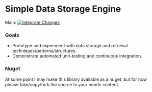 Simple Data Storage Engine
==========================

Main: [![Integrate Changes](https://github.com/dingjimmy/SimpleDataStorageEngine/actions/workflows/integrate.yml/badge.svg?branch=main)](https://github.com/dingjimmy/SimpleDataStorageEngine/actions/workflows/integrate.yml)

### Goals

- Prototype and experiment with data storage and retrieval techniques/patterns/structures.
- Demonstrate automated unit-testing and continuous integration.

### Nuget

At some point I may make this library available as a nuget, but for now please take/copy/fork the source to your hearts content.



